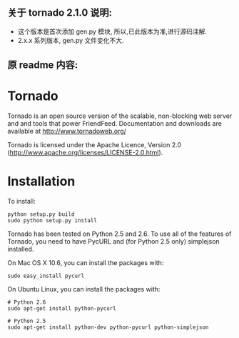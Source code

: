 

## 关于 tornado 2.1.0 说明:

- 这个版本是首次添加 gen.py 模块, 所以,已此版本为准,进行源码注解.
- 2.x.x 系列版本, gen.py 文件变化不大.





## 原 readme 内容:


Tornado
=======
Tornado is an open source version of the scalable, non-blocking web server
and and tools that power FriendFeed. Documentation and downloads are
available at http://www.tornadoweb.org/

Tornado is licensed under the Apache Licence, Version 2.0
(http://www.apache.org/licenses/LICENSE-2.0.html).

Installation
============
To install:

    python setup.py build
    sudo python setup.py install

Tornado has been tested on Python 2.5 and 2.6. To use all of the features
of Tornado, you need to have PycURL and (for Python 2.5 only) simplejson
installed.

On Mac OS X 10.6, you can install the packages with:

    sudo easy_install pycurl

On Ubuntu Linux, you can install the packages with:

    # Python 2.6
    sudo apt-get install python-pycurl

    # Python 2.5
    sudo apt-get install python-dev python-pycurl python-simplejson

